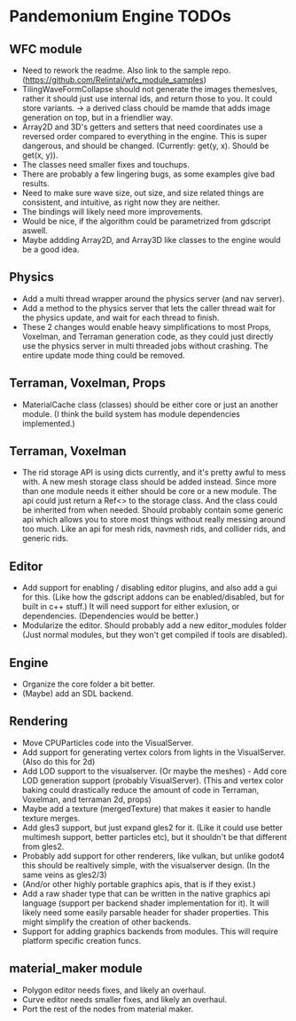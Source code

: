 # Pandemonium Engine TODOs

## WFC module

- Need to rework the readme. Also link to the sample repo. (https://github.com/Relintai/wfc_module_samples)
- TilingWaveFormCollapse should not generate the images themeslves, rather it should just use internal ids, and return those to you. It could store variants. -> a derived class chould be mamde that adds image generation on top, but in a friendlier way.
- Array2D and 3D's getters and setters that need coordinates use a reversed order compared to everything in the engine. This is super dangerous, and should be changed. (Currently: get(y, x). Should be get(x, y)).
- The classes need smaller fixes and touchups.
- There are probably a few lingering bugs, as some examples give bad results.
- Need to make sure wave size, out size, and size related things are consistent, and intuitive, as right now they are neither.
- The bindings will likely need more improvements.
- Would be nice, if the algorithm could be parametrized from gdscript aswell.
- Maybe addding Array2D, and Array3D like classes to the engine would be a good idea.

## Physics

- Add a multi thread wrapper around the physics server (and nav server).
- Add a method to the physics server that lets the caller thread wait for the physics update, and wait for each thread to finish.
- These 2 changes would enable heavy simplifications to most Props, Voxelman, and Terraman generation code, as they could just directly use the physics server in multi threaded jobs without crashing. The entire update mode thing could be removed.

## Terraman, Voxelman, Props

- MaterialCache class (classes) should be either core or just an another module. (I think the build system has module dependencies implemented.)

## Terraman, Voxelman

- The rid storage API is using dicts currently, and it's pretty awful to mess with. A new mesh storage class should be added instead. Since more than one module needs it either should be core or a new module.  The api could just return a Ref<> to the storage class. And the class could be inherited from when needed. Should probably contain some generic api which allows you to store most things without really messing around too much. Like an api for mesh rids, navmesh rids, and collider rids, and generic rids.

## Editor

- Add support for enabling / disabling editor plugins, and also add a gui for this. (Like how the gdscript addons can be enabled/disabled, but for built in c++ stuff.) It will need support for either exlusion, or dependencies. (Dependencies would be better.)
- Modularize the editor. Should probably add a new editor_modules folder (Just normal modules, but they won't get compiled if tools are disabled).

## Engine

- Organize the core folder a bit better.
- (Maybe) add an SDL backend.

## Rendering

- Move CPUParticles code into the VisualServer.
- Add support for generating vertex colors from lights in the VisualServer. (Also do this for 2d)
- Add LOD support to the visualserver. (Or maybe the meshes) - Add core LOD generation support (probably VisualServer). (This and vertex color baking could drastically reduce the amount of code in Terraman, Voxelman, and terraman 2d, props)
- Maybe add a texture (mergedTexture) that makes it easier to handle texture merges.
- Add gles3 support, but just expand gles2 for it. (Like it could use better multimesh support, better particles etc), but it shouldn't be that different from gles2.
- Probably add support for other renderers, like vulkan, but unlike godot4 this should be realtively simple, with the visualserver design. (In the same veins as gles2/3)
- (And/or other highly portable graphics apis, that is if they exist.)
- Add a raw shader type that can be written in the native graphics api language (support per backend shader implementation for it). It will likely need some easily parsable header for shader properties. This might simplify the creation of other backends.
- Support for adding graphics backends from modules. This will require platform specific creation funcs.

## material_maker module

- Polygon editor needs fixes, and likely an overhaul.
- Curve editor needs smaller fixes, and likely an overhaul.
- Port the rest of the nodes from material maker.

